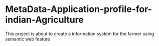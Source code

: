 # MetaData-Application-profile-for-indian-Agriculture
This project is about to create a information system for the farmer using semantic web feature
